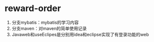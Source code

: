 # reward-order

1. 分支mybatis：mybatis的学习内容
2. 分支maven：对maven的简单使用记录
3. Javaweb和useEclipes是分别用idea和eclipse实现了有登录功能的web
